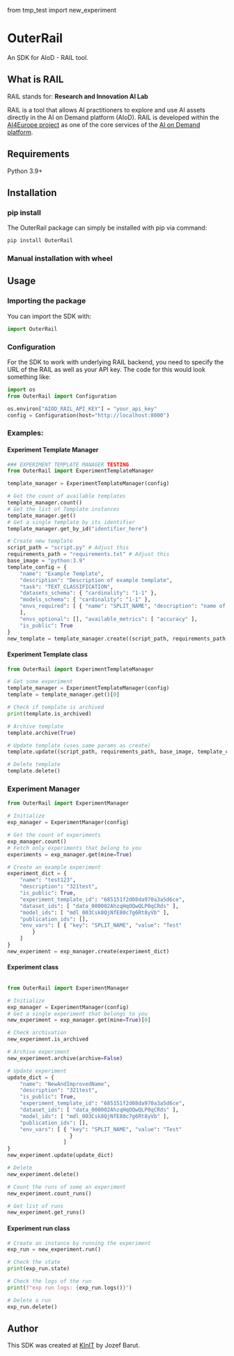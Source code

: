 from tmp_test import new_experiment

# OuterRail

An SDK for AIoD - RAIL tool.

## What is RAIL

RAIL stands for: __Research and Innovation AI Lab__

RAIL is a tool that allows AI practitioners to explore and use AI assets 
directly in the AI on Demand platform (AIoD). RAIL is developed within the 
[AI4Europe project](https://www.ai4europe.eu) as one of the core services 
of the [AI on Demand platform](https://aiod.eu).

## Requirements

Python 3.9+

## Installation 
### pip install
The OuterRail package can simply be installed with pip via command:
```sh
pip install OuterRail
```
### Manual installation with wheel

## Usage

### Importing the package

You can import the SDK with:
```python
import OuterRail
```
### Configuration
For the SDK to work with underlying RAIL backend, you need to 
specify the URL of the RAIL as well as your API key.
The code for this would look something like:

```python
import os
from OuterRail import Configuration

os.environ["AIOD_RAIL_API_KEY"] = "your_api_key"
config = Configuration(host="http://localhost:8000")
```

### Examples:

#### Experiment Template Manager
```python
### EXPERIMENT TEMPLATE MANAGER TESTING
from OuterRail import ExperimentTemplateManager

template_manager = ExperimentTemplateManager(config)

# Get the count of available templates
template_manager.count()
# Get the list of Template instances
template_manager.get()
# Get a single template by its identifier
template_manager.get_by_id("identifier_here")

# Create new template
script_path = "script.py" # Adjust this
requirements_path = "requirements.txt" # Adjust this
base_image = "python:3.9"
template_config = {
    "name": "Example Template",
    "description": "Description of example template",
    "task": "TEXT_CLASSIFICATION",
    "datasets_schema": { "cardinality": "1-1" },
    "models_schema": { "cardinality": "1-1" },
    "envs_required": [ { "name": "SPLIT_NAME", "description": "name of a subset" }
    ],
    "envs_optional": [], "available_metrics": [ "accuracy" ],
    "is_public": True
}
new_template = template_manager.create((script_path, requirements_path, base_image, template_config))
```

#### Experiment Template class

```python
from OuterRail import ExperimentTemplateManager

# Get some experiment
template_manager = ExperimentTemplateManager(config)
template = template_manager.get()[0]

# Check if template is archived
print(template.is_archived)

# Archive template
template.archive(True)

# Update template (uses same params as create)
template.update((script_path, requirements_path, base_image, template_config)).name

# Delete template
template.delete()
```

### Experiment Manager
```python
from OuterRail import ExperimentManager

# Initialize
exp_manager = ExperimentManager(config)

# Get the count of experiments
exp_manager.count()
# Fetch only experiments that belong to you
experiments = exp_manager.get(mine=True)

# Create an example experiment
experiment_dict = {
    "name": "test123",
    "description": "321test",
    "is_public": True,
    "experiment_template_id": "685151f2d08da970a3a5d6ce",
    "dataset_ids": [ "data_000002AhzqHqOQwQLP0qCRds" ],
    "model_ids": [ "mdl_003Csk8QjNfE80c7g6Rt8yVb" ],
    "publication_ids": [],
    "env_vars": [ { "key": "SPLIT_NAME", "value": "Test"
        }
    ]
}
new_experiment = exp_manager.create(experiment_dict)
```

#### Experiment class

```python

from OuterRail import ExperimentManager

# Initialize
exp_manager = ExperimentManager(config)
# Get a single experiment that belongs to you
new_experiment = exp_manager.get(mine=True)[0]

# Check archivation
new_experiment.is_archived

# Archive experiment
new_experiment.archive(archive=False)

# Update experiment
update_dict = {
    "name": "NewAndImprovedName",
    "description": "321test",
    "is_public": True,
    "experiment_template_id": "685151f2d08da970a3a5d6ce",
    "dataset_ids": [ "data_000002AhzqHqOQwQLP0qCRds" ],
    "model_ids": [ "mdl_003Csk8QjNfE80c7g6Rt8yVb" ],
    "publication_ids": [],
    "env_vars": [ { "key": "SPLIT_NAME", "value": "Test"
                    }
                  ]
}
new_experiment.update(update_dict)

# Delete
new_experiment.delete()

# Count the runs of some an experiment
new_experiment.count_runs()

# Get list of runs
new_experiment.get_runs()
```

#### Experiment run class

```python
# Create an instance by running the experiment
exp_run = new_experiment.run()

# Check the state
print(exp_run.state)

# Check the logs of the run
print(f"exp run logs: {exp_run.logs()}")

# Delete a run
exp_run.delete()
```

## Author

This SDK was created at [KInIT](https://kinit.sk) by Jozef Barut.
